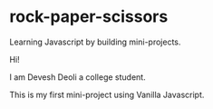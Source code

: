 # rock-paper-scissors
Learning Javascript by building mini-projects.

Hi!

I am Devesh Deoli a college student.

This is my first mini-project using Vanilla Javascript.
